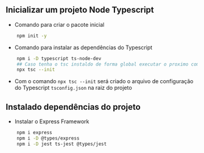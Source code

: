 ## Inicializar um projeto Node Typescript

- Comando para criar o pacote inicial

```bash
    npm init -y
```

- Comando para instalar as dependências do Typescript

```bash
    npm i -D typescript ts-node-dev
    ## Caso tenha o tsc instaldo de forma global executar o proximo comando
    npx tsc --init
```

- Com o comando `npx tsc --init` será criado o arquivo de configuração do Typescript `tsconfig.json` na raiz do projeto

## Instalado dependências do projeto

- Instalar o Express Framework

```bash
    npm i express
    npm i -D @types/express
    npm i -D jest ts-jest @types/jest
```